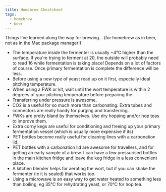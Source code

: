 ```yaml
---
title: Homebrew Cheatsheet
tags:
  - homebrew
  - beer
---
```


Things I've learned along the way for brewing... (for homebrew as in beer, not as in the Mac package manager!)

- The temperature inside the fermenter is usually ~4°C higher than the surface. If you're trying to ferment at 20, the outside will probably need to read 16 while fermentation is taking place! Depends on a lot of factors of course. Once primary fermentation is complete the difference will be less.
- Before using a new type of yeast read up on it first, especially ideal pitching temperature.
- When using a FWK or kit, wait until the wort temperature is within 2 degrees of your pitching temperature before preparing the .
- Transferring under pressure is awesome.
- CO2 is a useful for so much more than carbonating. Extra tubes and connectors are really handy for purging and transferring.
- FWKs are pretty bland by themselves. Use dry hopping and/or hop teas to improve them.
- Extra corny kegs are useful for conditioning and freeing up your primary fermentation vessel (which is usually more expensive if its)
- PET bottles become really useful for cleaning lines with a carbonation lid.
- PET bottles with a carbonation lid are awesome for travellers, and for getting an early sample of a brew. I can have a few pressurised bottles in the main kitchen fridge and leave the keg fridge in a less convenient place.
- A kitchen blender helps for aerating the wort, but if you can shake the fermenter (ie it is sealed) that works too.
- Using a microwave is an easy way to get water heated to something less than boiling, eg 35°C for rehydrating yeast, or 70°C for hop tea.
